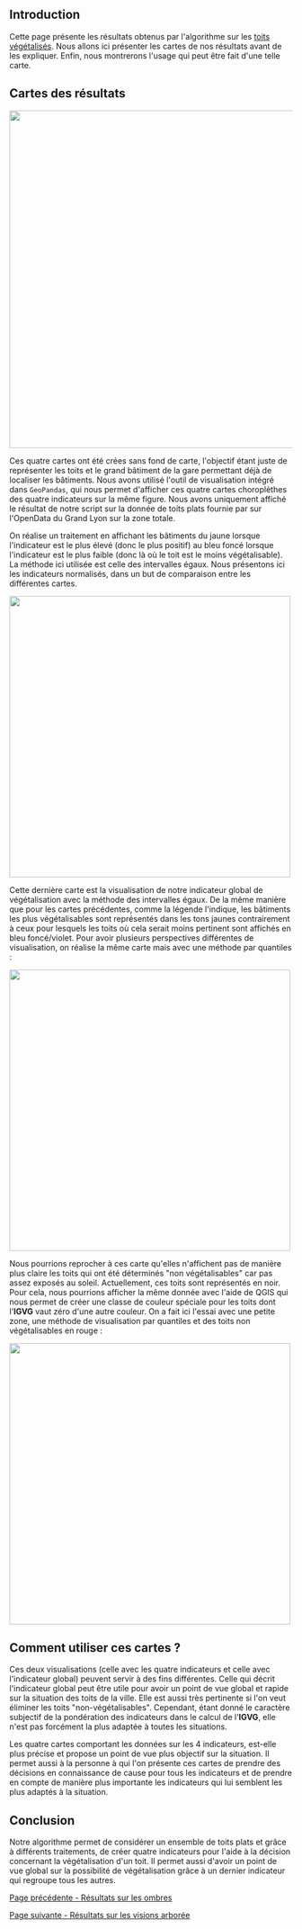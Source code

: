 ## Introduction
Cette page présente les résultats obtenus par l'algorithme sur les [toits végétalisés](VegetaLyon_Toits). Nous allons ici présenter les cartes de nos résultats avant de les expliquer. Enfin, nous montrerons l'usage qui peut être fait d'une telle carte.

## Cartes des résultats

<img src="https://github.com/gheritarish/vegetalyon/wiki/images/finale.png" width="600">

Ces quatre cartes ont été crées sans fond de carte, l'objectif étant juste de représenter les toits et le grand bâtiment de la gare permettant déjà de localiser les bâtiments. Nous avons utilisé l'outil de visualisation intégré dans `GeoPandas`, qui nous permet d'afficher ces quatre cartes choroplèthes des quatre indicateurs sur la même figure. Nous avons uniquement affiché le résultat de notre script sur la donnée de toits plats fournie par sur l'OpenData du Grand Lyon sur la zone totale. 

On réalise un traitement en affichant les bâtiments du jaune lorsque l'indicateur est le plus élevé (donc le plus positif) au bleu foncé lorsque l'indicateur est le plus faible (donc là où le toit est le moins végétalisable). La méthode ici utilisée est celle des intervalles égaux. Nous présentons ici les indicateurs normalisés, dans un but de comparaison entre les différentes cartes. 


<img src="https://github.com/gheritarish/vegetalyon/wiki/images/intervalles.png" width="500">

Cette dernière carte est la visualisation de notre indicateur global de végétalisation avec la méthode des intervalles égaux. De la même manière que pour les cartes précédentes, comme la légende l'indique, les bâtiments les plus végétalisables sont représentés dans les tons jaunes contrairement à ceux pour lesquels les toits où cela serait moins pertinent sont affichés en bleu foncé/violet. Pour avoir plusieurs perspectives différentes de visualisation, on réalise la même carte mais avec une méthode par quantiles : 

<img src="https://github.com/gheritarish/vegetalyon/wiki/images/quantiles.png" width="500">

Nous pourrions reprocher à ces carte qu'elles n'affichent pas de manière plus claire les toits qui ont été déterminés "non végétalisables" car pas assez exposés au soleil. Actuellement, ces toits sont représentés en noir. Pour cela, nous pourrions afficher la même donnée avec l'aide de QGIS qui nous permet de créer une classe de couleur spéciale pour les toits dont l'**IGVG** vaut zéro d'une autre couleur. On a fait ici l'essai avec une petite zone, une méthode de visualisation par quantiles et des toits non végétalisables en rouge : 

<img src="https://github.com/gheritarish/vegetalyon/wiki/images/qgisrouge.png" width="500">

## Comment utiliser ces cartes ?

Ces deux visualisations (celle avec les quatre indicateurs et celle avec l'indicateur global) peuvent servir à des fins différentes. Celle qui décrit l'indicateur global peut être utile pour avoir un point de vue global et rapide sur la situation des toits de la ville. Elle est aussi très pertinente si l'on veut éliminer les toits "non-végétalisables". Cependant, étant donné le caractère subjectif de la pondération des indicateurs dans le calcul de l'**IGVG**, elle n'est pas forcément la plus adaptée à toutes les situations. 

Les quatre cartes comportant les données sur les 4 indicateurs, est-elle plus précise et propose un point de vue plus objectif sur la situation. Il permet aussi à la personne à qui l'on présente ces cartes de prendre des décisions en connaissance de cause pour tous les indicateurs et de prendre en compte de manière plus importante les indicateurs qui lui semblent les plus adaptés à la situation. 

## Conclusion
Notre algorithme permet de considérer un ensemble de toits plats et grâce à différents traitements, de créer quatre indicateurs pour l'aide à la décision concernant la végétalisation d'un toit. Il permet aussi d'avoir un point de vue global sur la possibilité de végétalisation grâce à un dernier indicateur qui regroupe tous les autres. 

[Page précédente - Résultats sur les ombres](VegetaLyon_Resultats-ombre)

[Page suivante - Résultats sur les visions arborée](VegetaLyon_Resultats-Vision)